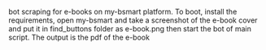 bot scraping for e-books on my-bsmart platform. To boot, install the requirements, open my-bsmart and take a screenshot of the e-book cover and put it in find_buttons folder as e-book.png then start the bot of main script. The output is the pdf of the e-book
